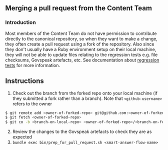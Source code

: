 ## Merging a pull request from the Content Team

### Introduction

Most members of the Content Team do not have permission to contribute directly to the canonical repository, so when they want to make a change, they often create a pull request using a fork of the repository. Also since they don't usually have a Ruby environment setup on their local machine, they will not be able to update
files relating to the regression tests e.g. file checksums, Govspeak artefacts, etc. See documentation about [regression tests](../smart-answers-app-development/regression-tests.md) for more information.

## Instructions

1. Check out the branch from the forked repo onto your local machine (if they submitted a fork rather than a branch). Note that `<github-username>` refers to the owner

```bash
$ git remote add <owner-of-forked-repo> git@github.com:<owner-of-forked-repo>/smart-answers.git
$ git fetch <owner-of-forked-repo>
$ git co -b <branch-on-local-repo> <owner-of-forked-repo>/<branch-on-forked-repo>
```

2. Review the changes to the Govspeak artefacts to check they are as expected
3. `bundle exec bin/prep_for_pull_request.sh <smart-answer-flow-name>`
